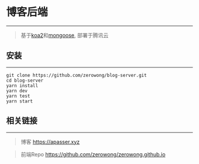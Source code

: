 # 博客后端

---

> 基于[koa2](https://github.com/koajs/koa)和[mongoose](https://github.com/Automattic/mongoose), 部署于腾讯云

## 安装

---

```shell
git clone https://github.com/zerowong/blog-server.git
cd blog-server
yarn install
yarn dev
yarn test
yarn start
```

## 相关链接

---

> 博客 <https://apasser.xyz>

> 前端Repo <https://github.com/zerowong/zerowong.github.io>
